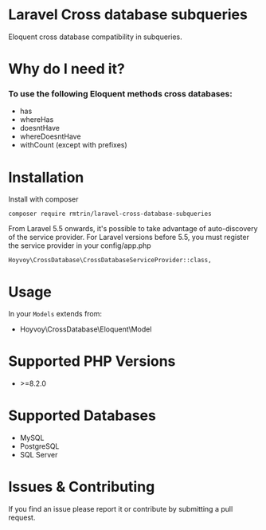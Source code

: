 # Laravel Cross database subqueries
Eloquent cross database compatibility in subqueries.

# Why do I need it?
### To use the following Eloquent methods cross databases:
* has
* whereHas
* doesntHave
* whereDoesntHave
* withCount (except with prefixes)

# Installation
Install with composer
~~~
composer require rmtrin/laravel-cross-database-subqueries
~~~

From Laravel 5.5 onwards, it's possible to take advantage of auto-discovery of the service provider.
For Laravel versions before 5.5, you must register the service provider in your config/app.php

~~~
Hoyvoy\CrossDatabase\CrossDatabaseServiceProvider::class,
~~~

# Usage
In your `Models` extends from:
* Hoyvoy\CrossDatabase\Eloquent\Model

# Supported PHP Versions
* \>=8.2.0

# Supported Databases
* MySQL
* PostgreSQL
* SQL Server

# Issues & Contributing
If you find an issue please report it or contribute by submitting a pull request.

